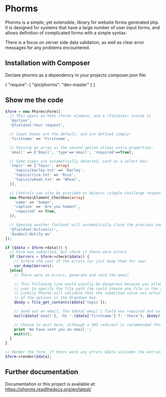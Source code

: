 Phorms
======

Phorms is a simple, yet extensible, library for website forms generated php.
It is designed for systems that have a large number of user input forms, and 
allows definition of complicated forms with a simple syntax.

There is a focus on server side data validation, as well as clear error 
messages for any problems encountered.

Installation with Composer
--------------------------

Declare phorms as a dependency in your projects composer.json file:

{
  "require": {
    "qix/phorms": "dev-master"
  }
}

Show me the code
----------------

```php
$form = new Phorms\Form([
  // This opens an html <form> element, and a <fieldset> inside it
  '@action',
  '@fieldset:Your request',

  // Input boxes are the default, and are defined simply:
  'firstname' => 'Firstname',

  // Passing an array as the second option allows extra properties:
  'email' => ['Email', 'type'=>'email', 'required'=>True],

  // Some types are automatically detected, such as a select box:
  'topic' => ['Topic', array(
    'topics/barley.txt' => 'Barley',
    'topics/rice.txt' => 'Rice',
    'topics/wheat.txt' => 'Wheat',
  )],

  // Controls can also be provided as objects (simple challenge response)
  new Phorms\Element_Checkbox(array(
    'name' => 'human',
    'caption' => 'Are you human?',
    'required' => True,
  )),

  // Opening another fieldset will automatically close the previous one
  '@fieldset:Action(s)',
  '@submit:Notify me'
]);

if ($data = $form->data()) {
  // Form was submitted, but check if there were errors
  if ($errors = $form->check($data)) {
    // Inform the user of the errors (or just dump them for now)
    var_dump($errors);
  }else{
    // There were no errors, generate and send the email

    // This following line would usually be dangerous because you allow the
    // user to specify the file path (he could choose any file in the system!)
    // Luckily Phorms will validate that the submitted value was actually one 
    // of the options in the dropdown box.
    $body = file_get_contents($data['topic']);

    // Send out an email, the $data['email'] field was required and validated already
    mail($data['email'], 'Hi '.($data['firstname'] ?: 'there'), $body);

    // Choose to exit here, although a 303 redirect is recommended (Post-Redirect-Get pattern)
    print 'We have sent you an email.';
    exit(0);
  }
}

// Render the form, if there were any errors $data includes the entries
$form->render($data);
```

Further documentation
---------------------

Documentation or this project is available at: https://phorms.readthedocs.org/en/latest/
